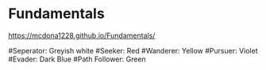 # Fundamentals

https://mcdona1228.github.io/Fundamentals/

#Seperator: Greyish white
#Seeker: Red
#Wanderer: Yellow
#Pursuer: Violet
#Evader: Dark Blue
#Path Follower: Green
